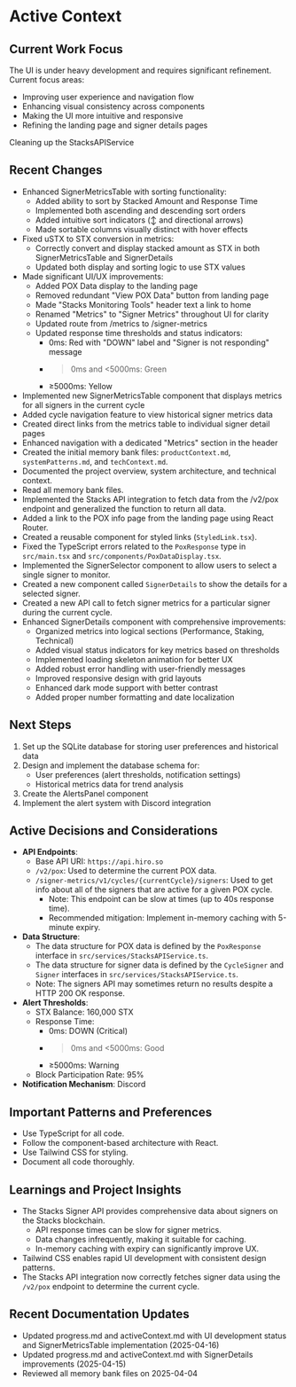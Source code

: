 # Active Context

## Current Work Focus
The UI is under heavy development and requires significant refinement. Current focus areas:
- Improving user experience and navigation flow
- Enhancing visual consistency across components
- Making the UI more intuitive and responsive
- Refining the landing page and signer details pages

Cleaning up the StacksAPIService


## Recent Changes
- Enhanced SignerMetricsTable with sorting functionality:
  - Added ability to sort by Stacked Amount and Response Time
  - Implemented both ascending and descending sort orders
  - Added intuitive sort indicators (↕️ and directional arrows)
  - Made sortable columns visually distinct with hover effects
- Fixed uSTX to STX conversion in metrics:
  - Correctly convert and display stacked amount as STX in both SignerMetricsTable and SignerDetails
  - Updated both display and sorting logic to use STX values
- Made significant UI/UX improvements:
  - Added POX Data display to the landing page
  - Removed redundant "View POX Data" button from landing page
  - Made "Stacks Monitoring Tools" header text a link to home
  - Renamed "Metrics" to "Signer Metrics" throughout UI for clarity
  - Updated route from /metrics to /signer-metrics
  - Updated response time thresholds and status indicators:
    - 0ms: Red with "DOWN" label and "Signer is not responding" message
    - >0ms and <5000ms: Green
    - ≥5000ms: Yellow
- Implemented new SignerMetricsTable component that displays metrics for all signers in the current cycle
- Added cycle navigation feature to view historical signer metrics data
- Created direct links from the metrics table to individual signer detail pages
- Enhanced navigation with a dedicated "Metrics" section in the header
- Created the initial memory bank files: `productContext.md`, `systemPatterns.md`, and `techContext.md`.
- Documented the project overview, system architecture, and technical context.
- Read all memory bank files.
- Implemented the Stacks API integration to fetch data from the /v2/pox endpoint and generalized the function to return all data.
- Added a link to the POX info page from the landing page using React Router.
- Created a reusable component for styled links (`StyledLink.tsx`).
- Fixed the TypeScript errors related to the `PoxResponse` type in `src/main.tsx` and `src/components/PoxDataDisplay.tsx`.
- Implemented the SignerSelector component to allow users to select a single signer to monitor.
- Created a new component called `SignerDetails` to show the details for a selected signer.
- Created a new API call to fetch signer metrics for a particular signer during the current cycle.
- Enhanced SignerDetails component with comprehensive improvements:
  - Organized metrics into logical sections (Performance, Staking, Technical)
  - Added visual status indicators for key metrics based on thresholds
  - Implemented loading skeleton animation for better UX
  - Added robust error handling with user-friendly messages
  - Improved responsive design with grid layouts
  - Enhanced dark mode support with better contrast
  - Added proper number formatting and date localization

## Next Steps
1. Set up the SQLite database for storing user preferences and historical data
2. Design and implement the database schema for:
   - User preferences (alert thresholds, notification settings)
   - Historical metrics data for trend analysis
3. Create the AlertsPanel component
4. Implement the alert system with Discord integration

## Active Decisions and Considerations
- **API Endpoints**:
  - Base API URI: `https://api.hiro.so`
  - `/v2/pox`: Used to determine the current POX data.
  - `/signer-metrics/v1/cycles/{currentCycle}/signers`: Used to get info about all of the signers that are active for a given POX cycle.
    - Note: This endpoint can be slow at times (up to 40s response time).
    - Recommended mitigation: Implement in-memory caching with 5-minute expiry.
- **Data Structure**:
  - The data structure for POX data is defined by the `PoxResponse` interface in `src/services/StacksAPIService.ts`.
  - The data structure for signer data is defined by the `CycleSigner` and `Signer` interfaces in `src/services/StacksAPIService.ts`.
  - Note: The signers API may sometimes return no results despite a HTTP 200 OK response.
- **Alert Thresholds**:
  - STX Balance: 160,000 STX
  - Response Time: 
    - 0ms: DOWN (Critical)
    - >0ms and <5000ms: Good
    - ≥5000ms: Warning
  - Block Participation Rate: 95%
- **Notification Mechanism**: Discord

## Important Patterns and Preferences
- Use TypeScript for all code.
- Follow the component-based architecture with React.
- Use Tailwind CSS for styling.
- Document all code thoroughly.

## Learnings and Project Insights
- The Stacks Signer API provides comprehensive data about signers on the Stacks blockchain.
  - API response times can be slow for signer metrics.
  - Data changes infrequently, making it suitable for caching.
  - In-memory caching with expiry can significantly improve UX.
- Tailwind CSS enables rapid UI development with consistent design patterns.
- The Stacks API integration now correctly fetches signer data using the `/v2/pox` endpoint to determine the current cycle.

## Recent Documentation Updates
- Updated progress.md and activeContext.md with UI development status and SignerMetricsTable implementation (2025-04-16)
- Updated progress.md and activeContext.md with SignerDetails improvements (2025-04-15)
- Reviewed all memory bank files on 2025-04-04
